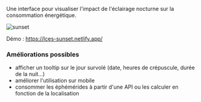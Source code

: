 Une interface pour visualiser l'impact de l'éclairage nocturne sur la consommation énergétique.

![sunset](https://user-images.githubusercontent.com/301781/116666346-232b5700-a99b-11eb-82bc-9e458395e9f8.gif)

Démo : https://lces-sunset.netlify.app/

### Améliorations possibles

- afficher un tooltip sur le jour survolé (date, heures de crépuscule, durée de la nuit…)
- améliorer l'utilisation sur mobile
- consommer les éphémérides à partir d'une API ou les calculer en fonction de la localisation
